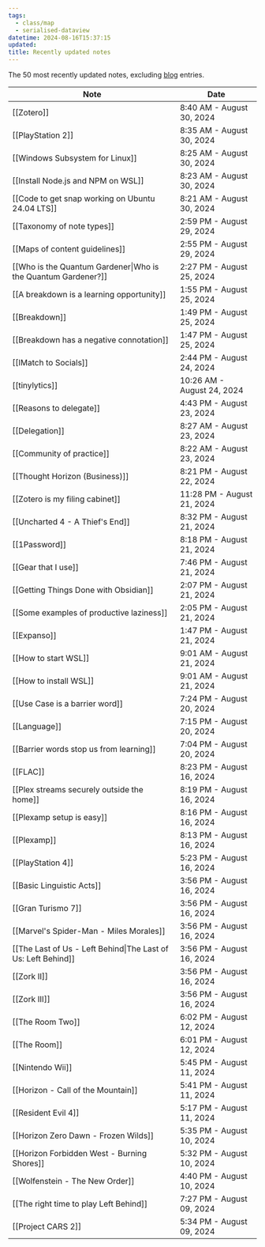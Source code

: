 ```yaml
---
tags:
  - class/map
  - serialised-dataview
datetime: 2024-08-16T15:37:15
updated: 
title: Recently updated notes
---
```

The 50 most recently updated notes, excluding [blog](/blog) entries.

<!-- QueryToSerialize: table without id link(file.name, default(title,file.name)) as "Note", default(date(updated),date(datetime)) as Date from "Quartz/notes" sort default(date(updated),date(datetime)) desc limit 50 -->
<!-- SerializedQuery: table without id link(file.name, default(title,file.name)) as "Note", default(date(updated),date(datetime)) as Date from "Quartz/notes" sort default(date(updated),date(datetime)) desc limit 50 -->

| Note                                                                                                           | Date                       |
| -------------------------------------------------------------------------------------------------------------- | -------------------------- |
| [[Zotero]]                                                                             | 8:40 AM - August 30, 2024  |
| [[PlayStation 2]]                                                               | 8:35 AM - August 30, 2024  |
| [[Windows Subsystem for Linux]]                                   | 8:25 AM - August 30, 2024  |
| [[Install Node.js and NPM on WSL]]                             | 8:23 AM - August 30, 2024  |
| [[Code to get snap working on Ubuntu 24.04 LTS]] | 8:21 AM - August 30, 2024  |
| [[Taxonomy of note types]]                                             | 2:59 PM - August 29, 2024  |
| [[Maps of content guidelines]]                                     | 2:55 PM - August 29, 2024  |
| [[Who is the Quantum Gardener\|Who is the Quantum Gardener?]]                                  | 2:27 PM - August 25, 2024  |
| [[A breakdown is a learning opportunity]]               | 1:55 PM - August 25, 2024  |
| [[Breakdown]]                                                                       | 1:49 PM - August 25, 2024  |
| [[Breakdown has a negative connotation]]                 | 1:47 PM - August 25, 2024  |
| [[IMatch to Socials]]                                                       | 2:44 PM - August 24, 2024  |
| [[tinylytics]]                                                                     | 10:26 AM - August 24, 2024 |
| [[Reasons to delegate]]                                                   | 4:43 PM - August 23, 2024  |
| [[Delegation]]                                                                     | 8:27 AM - August 23, 2024  |
| [[Community of practice]]                                               | 8:22 AM - August 23, 2024  |
| [[Thought Horizon (Business)]]                                     | 8:21 PM - August 22, 2024  |
| [[Zotero is my filing cabinet]]                                   | 11:28 PM - August 21, 2024 |
| [[Uncharted 4 - A Thief's End]]                                   | 8:32 PM - August 21, 2024  |
| [[1Password]]                                                                       | 8:18 PM - August 21, 2024  |
| [[Gear that I use]]                                                           | 7:46 PM - August 21, 2024  |
| [[Getting Things Done with Obsidian]]                       | 2:07 PM - August 21, 2024  |
| [[Some examples of productive laziness]]                 | 2:05 PM - August 21, 2024  |
| [[Expanso]]                                                                           | 1:47 PM - August 21, 2024  |
| [[How to start WSL]]                                                         | 9:01 AM - August 21, 2024  |
| [[How to install WSL]]                                                     | 9:01 AM - August 21, 2024  |
| [[Use Case is a barrier word]]                                     | 7:24 PM - August 20, 2024  |
| [[Language]]                                                                         | 7:15 PM - August 20, 2024  |
| [[Barrier words stop us from learning]]                   | 7:04 PM - August 20, 2024  |
| [[FLAC]]                                                                                 | 8:23 PM - August 16, 2024  |
| [[Plex streams securely outside the home]]             | 8:19 PM - August 16, 2024  |
| [[Plexamp setup is easy]]                                               | 8:16 PM - August 16, 2024  |
| [[Plexamp]]                                                                           | 8:13 PM - August 16, 2024  |
| [[PlayStation 4]]                                                               | 5:23 PM - August 16, 2024  |
| [[Basic Linguistic Acts]]                                               | 3:56 PM - August 16, 2024  |
| [[Gran Turismo 7]]                                                             | 3:56 PM - August 16, 2024  |
| [[Marvel's Spider-Man - Miles Morales]]                   | 3:56 PM - August 16, 2024  |
| [[The Last of Us - Left Behind\|The Last of Us: Left Behind]]                                  | 3:56 PM - August 16, 2024  |
| [[Zork II]]                                                                           | 3:56 PM - August 16, 2024  |
| [[Zork III]]                                                                         | 3:56 PM - August 16, 2024  |
| [[The Room Two]]                                                                 | 6:02 PM - August 12, 2024  |
| [[The Room]]                                                                         | 6:01 PM - August 12, 2024  |
| [[Nintendo Wii]]                                                                 | 5:45 PM - August 11, 2024  |
| [[Horizon - Call of the Mountain]]                             | 5:41 PM - August 11, 2024  |
| [[Resident Evil 4]]                                                           | 5:17 PM - August 11, 2024  |
| [[Horizon Zero Dawn - Frozen Wilds]]                         | 5:35 PM - August 10, 2024  |
| [[Horizon Forbidden West - Burning Shores]]           | 5:32 PM - August 10, 2024  |
| [[Wolfenstein - The New Order]]                                   | 4:40 PM - August 10, 2024  |
| [[The right time to play Left Behind]]                     | 7:27 PM - August 09, 2024  |
| [[Project CARS 2]]                                                             | 5:34 PM - August 09, 2024  |
<!-- SerializedQuery END -->
